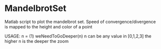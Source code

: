 # MandelbrotSet
Matlab script to plot the mandelbrot set. Speed of convergence/divergence is mapped to the height and color of a point

USAGE:
n = (1)
weNeedToGoDeeper(n)
n can be any value in [0,1,2,3]
the higher n is the deeper the zoom
